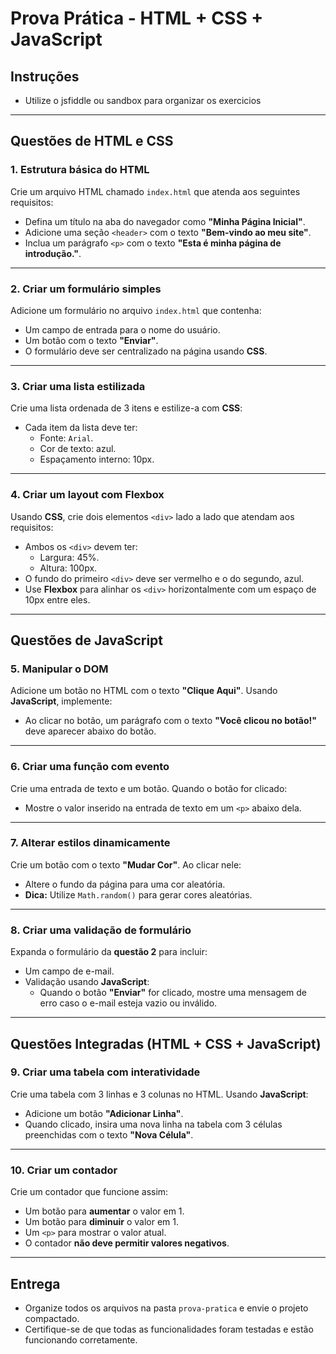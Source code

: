 # Prova Prática - HTML + CSS + JavaScript

## Instruções
- Utilize o jsfiddle ou sandbox para organizar os exercicios

---

## **Questões de HTML e CSS**

### **1. Estrutura básica do HTML**
Crie um arquivo HTML chamado `index.html` que atenda aos seguintes requisitos:
- Defina um título na aba do navegador como **"Minha Página Inicial"**.
- Adicione uma seção `<header>` com o texto **"Bem-vindo ao meu site"**.
- Inclua um parágrafo `<p>` com o texto **"Esta é minha página de introdução."**.

---

### **2. Criar um formulário simples**
Adicione um formulário no arquivo `index.html` que contenha:
- Um campo de entrada para o nome do usuário.
- Um botão com o texto **"Enviar"**.
- O formulário deve ser centralizado na página usando **CSS**.

---

### **3. Criar uma lista estilizada**
Crie uma lista ordenada de 3 itens e estilize-a com **CSS**:
- Cada item da lista deve ter:
  - Fonte: `Arial`.
  - Cor de texto: azul.
  - Espaçamento interno: 10px.

---

### **4. Criar um layout com Flexbox**
Usando **CSS**, crie dois elementos `<div>` lado a lado que atendam aos requisitos:
- Ambos os `<div>` devem ter:
  - Largura: 45%.
  - Altura: 100px.
- O fundo do primeiro `<div>` deve ser vermelho e o do segundo, azul.
- Use **Flexbox** para alinhar os `<div>` horizontalmente com um espaço de 10px entre eles.

---

## **Questões de JavaScript**

### **5. Manipular o DOM**
Adicione um botão no HTML com o texto **"Clique Aqui"**. Usando **JavaScript**, implemente:
- Ao clicar no botão, um parágrafo com o texto **"Você clicou no botão!"** deve aparecer abaixo do botão.

---

### **6. Criar uma função com evento**
Crie uma entrada de texto e um botão. Quando o botão for clicado:
- Mostre o valor inserido na entrada de texto em um `<p>` abaixo dela.

---

### **7. Alterar estilos dinamicamente**
Crie um botão com o texto **"Mudar Cor"**. Ao clicar nele:
- Altere o fundo da página para uma cor aleatória.
- **Dica:** Utilize `Math.random()` para gerar cores aleatórias.

---

### **8. Criar uma validação de formulário**
Expanda o formulário da **questão 2** para incluir:
- Um campo de e-mail.
- Validação usando **JavaScript**:
  - Quando o botão **"Enviar"** for clicado, mostre uma mensagem de erro caso o e-mail esteja vazio ou inválido.

---

## **Questões Integradas (HTML + CSS + JavaScript)**

### **9. Criar uma tabela com interatividade**
Crie uma tabela com 3 linhas e 3 colunas no HTML. Usando **JavaScript**:
- Adicione um botão **"Adicionar Linha"**.
- Quando clicado, insira uma nova linha na tabela com 3 células preenchidas com o texto **"Nova Célula"**.

---

### **10. Criar um contador**
Crie um contador que funcione assim:
- Um botão para **aumentar** o valor em 1.
- Um botão para **diminuir** o valor em 1.
- Um `<p>` para mostrar o valor atual.
- O contador **não deve permitir valores negativos**.

---

## **Entrega**
- Organize todos os arquivos na pasta `prova-pratica` e envie o projeto compactado.
- Certifique-se de que todas as funcionalidades foram testadas e estão funcionando corretamente.
